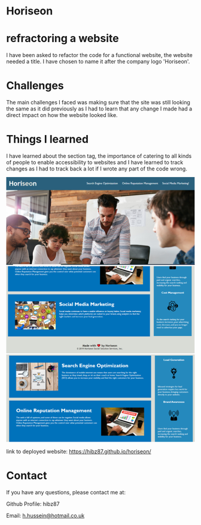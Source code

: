 # Horiseon

# refractoring a website 

I have been asked to refactor the code for a functional website, the website needed a title. I have chosen to name it after the company logo 'Horiseon'.

# Challenges 
 The main challenges I faced was making sure that the site was still looking the same as it did previously as I had to learn that any change I made had a direct impact on how the website looked like. 
 
# Things I learned

I have learned about the section tag, the importance of catering to all kinds of people to enable accessibility to websites and I have learned to track changes as I had to track back a lot if I wrote any part of the code wrong.

![](Screenshot%202022%201.png)
 ![](Screenshot%202022%202.png)
![](Screenshot%202022%203.png)

link to deployed website:
https://hibz87.github.io/horiseon/

# Contact

If you have any questions, please contact me at: 
 
  Github Profile: hibz87  

  Email:  h.hussein@hotmail.co.uk
